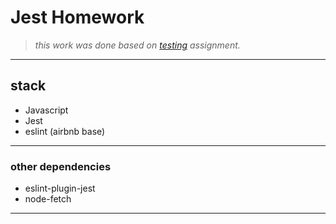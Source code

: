 # Jest Homework

> _this work was done based on [testing](https://classroom.google.com/u/0/c/MTI0OTY1MzA4OTA3/a/MTk5Nzk3MDEyNDQ1/details) assignment._

---

## stack

- Javascript
- Jest
- eslint (airbnb base)

---

### other dependencies

- eslint-plugin-jest
- node-fetch

---
